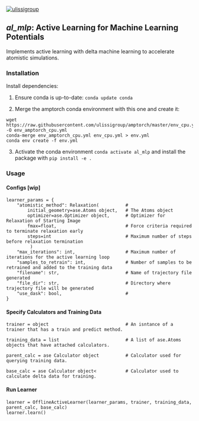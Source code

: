 [![ulissigroup](https://circleci.com/gh/ulissigroup/al_mlp.svg?style=svg)](https://app.circleci.com/pipelines/github/ulissigroup/al_mlp)
## *al_mlp*: Active Learning for Machine Learning Potentials

Implements active learning with delta machine learning to accelerate atomistic simulations.

### Installation

Install dependencies:

1. Ensure conda is up-to-date: ```conda update conda```

2. Merge the amptorch conda environment with this one and create it:
```
wget https://raw.githubusercontent.com/ulissigroup/amptorch/master/env_cpu.yml -O env_amptorch_cpu.yml
conda-merge env_amptorch_cpu.yml env_cpu.yml > env.yml
conda env create -f env.yml
```

3. Activate the conda environment `conda activate al_mlp` and install the package with `pip install -e .`

### Usage
#### Configs [wip]
```
learner_params = {
    "atomistic_method": Relaxation(          # 
        initial_geometry=ase.Atoms object,   # The Atoms object  
        optimizer=ase.Optimizer object,      # Optimizer for Relaxation of Starting Image
        fmax=float,                          # Force criteria required to terminate relaxation early
        steps=int                            # Maximum number of steps before relaxation termination 
         )
    "max_iterations": int,                   # Maximum number of iterations for the active learning loop
    "samples_to_retrain": int,               # Number of samples to be retrained and added to the training data
    "filename": str,                         # Name of trajectory file generated
    "file_dir": str,                         # Directory where trajectory file will be generated
    "use_dask": bool,                        # 
}

```

#### Specify Calculators and Training Data
```
trainer = object                             # An isntance of a trainer that has a train and predict method.

training_data = list                         # A list of ase.Atoms objects that have attached calculators.
 
parent_calc = ase Calculator object          # Calculator used for querying training data.

base_calc = ase Calculator object<           # Calculator used to calculate delta data for training.
```
#### Run Learner
```
learner = OfflineActiveLearner(learner_params, trainer, training_data, parent_calc, base_calc)
learner.learn()
```

